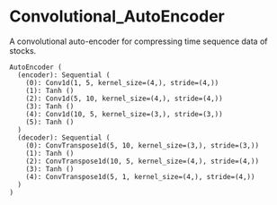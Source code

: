 # Convolutional_AutoEncoder
A convolutional auto-encoder for compressing time sequence data of stocks.

```
AutoEncoder (
  (encoder): Sequential (
    (0): Conv1d(1, 5, kernel_size=(4,), stride=(4,))
    (1): Tanh ()
    (2): Conv1d(5, 10, kernel_size=(4,), stride=(4,))
    (3): Tanh ()
    (4): Conv1d(10, 5, kernel_size=(3,), stride=(3,))
    (5): Tanh ()
  )
  (decoder): Sequential (
    (0): ConvTranspose1d(5, 10, kernel_size=(3,), stride=(3,))
    (1): Tanh ()
    (2): ConvTranspose1d(10, 5, kernel_size=(4,), stride=(4,))
    (3): Tanh ()
    (4): ConvTranspose1d(5, 1, kernel_size=(4,), stride=(4,))
  )
)
```

